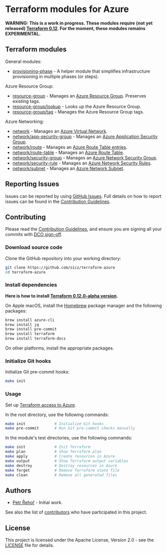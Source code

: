 # Terraform modules for Azure

**WARNING: This is a work in progress. These modules require (not yet released)
[Terraform 0.12](TERRAFORM-0.12.md). For the moment, these modules remains EXPERIMENTAL.**

## Terraform modules

General modules:
* [provisioning-phase](provisioning-phase/README.md) - A helper module that
  simplifies infrastructure provisioning in multiple phases (or steps).

Azure Resource Group:
* [resource-group](resource-group/README.md) - Manages an
  [Azure Resource Group](https://www.terraform.io/docs/providers/azurerm/r/resource_group.html).
  Preserves existing tags.
* [resource-group/lookup](resource-group/lookup/README.md) - Looks up the
  Azure Resource Group.
* [resource-group/tag](resource-group/tag/README.md) - Manages the Azure
  Resource Group tags.

Azure Networking:
* [network](network/README.md) - Manages an
  [Azure Virtual Network](https://www.terraform.io/docs/providers/azurerm/r/virtual_network.html).
* [network/app-security-group](network/app-security-group/README.md) - Manages an
  [Azure Application Security Group](https://www.terraform.io/docs/providers/azurerm/r/application_security_group.html).
* [network/route](network/route/README.md) - Manages an
  [Azure Route Table entries](https://www.terraform.io/docs/providers/azurerm/r/route.html).
* [network/route-table](network/route-table/README.md) - Manages an
  [Azure Route Table](https://www.terraform.io/docs/providers/azurerm/r/route-table.html).
* [network/security-group](network/security-group/README.md) - Manages an
  [Azure Network Security Group](https://www.terraform.io/docs/providers/azurerm/r/network_security_group.html).
* [network/security-rule](network/security-rule/README.md) - Manages an
  [Azure Network Security Rules](https://www.terraform.io/docs/providers/azurerm/r/network_security_rule.html).
* [network/subnet](network/subnet/README.md) - Manages an
  [Azure Network Subnet](https://www.terraform.io/docs/providers/azurerm/r/subnet.html).

## Reporting Issues

Issues can be reported by using [GitHub Issues](/../../issues). Full details on
how to report issues can be found in the [Contribution Guidelines](CONTRIBUTING.md).

## Contributing

Please read the [Contribution Guidelines](CONTRIBUTING.md), and ensure you are
signing all your commits with
[DCO sign-off](CONTRIBUTING.md#developer-certification-of-origin-dco).

### Download source code

Clone the GitHub repository into your working directory:
```bash
git clone https://github.com/sicz/terraform-azure
cd terraform-azure
```

### Install dependencies

**Here is how to install [Terraform 0.12.0-alpha version](TERRAFORM-0.12.md).**

On Apple macOS, install the [Homebrew](https://brew.sh) package manager and
the following packages:
```bash
brew install azure-cli
brew install jq
brew install pre-commit
brew install terraform
brew install terraform-docs
```
On other platforms, install the appropriate packages.

### Initialize Git hooks

Initialize Git pre-commit hooks:
```bash
make init
```

### Usage

Set up [Terraform access to Azure](https://docs.microsoft.com/en-us/azure/virtual-machines/linux/terraform-install-configure#set-up-terraform-access-to-azure).

In the root directory, use the following commands:
```bash
make init             # Initialize Git hooks
make pre-commit       # Run Git pre-commit checks manually
```

In the module's test directories, use the following commands:
```bash
make init             # Init Terraform
make plan             # Show Terraform plan
make apply            # Create resources in Azure
make output           # Show Terraform output variables
make destroy          # Destroy resources in Azure
make forget           # Remove Terraform state file
make clean            # Remove all generated files
```

## Authors

* [Petr Řehoř](https://github.com/prehor) - Initial work.

See also the list of [contributors](/../../contributors) who have participated
in this project.

## License

This project is licensed under the Apache License, Version 2.0 - see the
[LICENSE](LICENSE) file for details.
